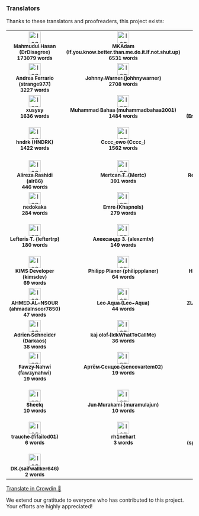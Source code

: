### Translators

Thanks to these translators and proofreaders, this project exists:

<!-- CROWDIN-CONTRIBUTORS-START -->
<table>
  <tbody>
    <tr>
      <td align="center" valign="top">
        <a href="https://crowdin.com/profile/DrDisagree"><img alt="logo" style="width: 32px" src="https://crowdin-static.cf-downloads.crowdin.com/avatar/15662867/medium/2fbc959773c482a4d406cebbb42d9151.png" />
          <br />
          <sub><b>Mahmudul Hasan (DrDisagree)</b></sub></a>
        <br />
        <sub><b>173079 words</b></sub>
      </td>
      <td align="center" valign="top">
        <a href="https://crowdin.com/profile/If.you.know.better.than.me.do.it.If.not.shut.up"><img alt="logo" style="width: 32px" src="https://crowdin-static.cf-downloads.crowdin.com/avatar/13525964/medium/22265802c0ad24a0a71f1abfc4776771.jpg" />
          <br />
          <sub><b>MKAdam (If.you.know.better.than.me.do.it.If.not.shut.up)</b></sub></a>
        <br />
        <sub><b>6531 words</b></sub>
      </td>
      <td align="center" valign="top">
        <a href="https://crowdin.com/profile/igormiguell"><img alt="logo" style="width: 32px" src="https://crowdin-static.cf-downloads.crowdin.com/avatar/15817659/medium/fc284cc203d362e11d2fbb67fc0aa7f0.jpg" />
          <br />
          <sub><b>igormiguell</b></sub></a>
        <br />
        <sub><b>4684 words</b></sub>
      </td>
      <td align="center" valign="top">
        <a href="https://crowdin.com/profile/gyah4"><img alt="logo" style="width: 32px" src="https://crowdin-static.cf-downloads.crowdin.com/avatar/16087198/medium/00dc1723a463123bdd30b2e296a2cf66.jpg" />
          <br />
          <sub><b>Zhang chunyu (gyah4)</b></sub></a>
        <br />
        <sub><b>4498 words</b></sub>
      </td>
      <td align="center" valign="top">
        <a href="https://crowdin.com/profile/Kefir2105"><img alt="logo" style="width: 32px" src="https://crowdin-static.cf-downloads.crowdin.com/avatar/15369168/medium/bf77b4c46656858dee10b163d940c4c6.jpeg" />
          <br />
          <sub><b>Kefir (Kefir2105)</b></sub></a>
        <br />
        <sub><b>3936 words</b></sub>
      </td>
      <td align="center" valign="top">
        <a href="https://crowdin.com/profile/mikropsoft"><img alt="logo" style="width: 32px" src="https://crowdin-static.cf-downloads.crowdin.com/avatar/15972315/medium/5744712b0e535e09097f439fc31ac804.jpg" />
          <br />
          <sub><b>𝗛𝗼𝗹𝗶 (mikropsoft)</b></sub></a>
        <br />
        <sub><b>6867 words</b></sub>
      </td>
    </tr>
    <tr>
      <td align="center" valign="top">
        <a href="https://crowdin.com/profile/strange977"><img alt="logo" style="width: 32px" src="https://crowdin-static.cf-downloads.crowdin.com/avatar/12483545/medium/d7a65be2b31ae56a243c1a5da6740b9d.jpg" />
          <br />
          <sub><b>Andrea Ferrario (strange977)</b></sub></a>
        <br />
        <sub><b>3227 words</b></sub>
      </td>
      <td align="center" valign="top">
        <a href="https://crowdin.com/profile/johhnywarner"><img alt="logo" style="width: 32px" src="https://crowdin-static.cf-downloads.crowdin.com/avatar/13625233/medium/92cf188dd38d6afd7c1f9ba412f4d290.png" />
          <br />
          <sub><b>Johnny Warner (johhnywarner)</b></sub></a>
        <br />
        <sub><b>2708 words</b></sub>
      </td>
      <td align="center" valign="top">
        <a href="https://crowdin.com/profile/AioiLight"><img alt="logo" style="width: 32px" src="https://crowdin-static.cf-downloads.crowdin.com/avatar/13172949/medium/1e966b1bc958a68e70686bf4b844b39d.jpg" />
          <br />
          <sub><b>AioiLight</b></sub></a>
        <br />
        <sub><b>2705 words</b></sub>
      </td>
      <td align="center" valign="top">
        <a href="https://crowdin.com/profile/tofmicro"><img alt="logo" style="width: 32px" src="https://crowdin-static.cf-downloads.crowdin.com/avatar/13754921/medium/d9b8c21c5621be7dfdb31011133719bc_default.png" />
          <br />
          <sub><b>tofmicro</b></sub></a>
        <br />
        <sub><b>2096 words</b></sub>
      </td>
      <td align="center" valign="top">
        <a href="https://crowdin.com/profile/bdOtopsy"><img alt="logo" style="width: 32px" src="https://crowdin-static.cf-downloads.crowdin.com/avatar/16158366/medium/516fd28d1648bd7e8b047daeade8a998_default.png" />
          <br />
          <sub><b>bdOtopsy</b></sub></a>
        <br />
        <sub><b>2007 words</b></sub>
      </td>
      <td align="center" valign="top">
        <a href="https://crowdin.com/profile/AlejandroMoc"><img alt="logo" style="width: 32px" src="https://crowdin-static.cf-downloads.crowdin.com/avatar/15175038/medium/d8ddd9948d0a952bff7713e558dcc152.png" />
          <br />
          <sub><b>Alejandro Moctezuma (AlejandroMoc)</b></sub></a>
        <br />
        <sub><b>2003 words</b></sub>
      </td>
    </tr>
    <tr>
      <td align="center" valign="top">
        <a href="https://crowdin.com/profile/xusysy"><img alt="logo" style="width: 32px" src="https://crowdin-static.cf-downloads.crowdin.com/avatar/15087621/medium/4cbe1ed90f8ecff992251d3f114a6182.jpg" />
          <br />
          <sub><b>xusysy</b></sub></a>
        <br />
        <sub><b>1636 words</b></sub>
      </td>
      <td align="center" valign="top">
        <a href="https://crowdin.com/profile/muhammadbahaa2001"><img alt="logo" style="width: 32px" src="https://crowdin-static.cf-downloads.crowdin.com/avatar/15231004/medium/1f277872da157dce11a9a6d1fc9120b6.png" />
          <br />
          <sub><b>Muhammad Bahaa (muhammadbahaa2001)</b></sub></a>
        <br />
        <sub><b>1484 words</b></sub>
      </td>
      <td align="center" valign="top">
        <a href="https://crowdin.com/profile/Error504TimeOut"><img alt="logo" style="width: 32px" src="https://crowdin-static.cf-downloads.crowdin.com/avatar/16061932/medium/fddd82eea43bdc947e7b84618c537c3c.png" />
          <br />
          <sub><b>Jarne Förster (Error504TimeOut)</b></sub></a>
        <br />
        <sub><b>1213 words</b></sub>
      </td>
      <td align="center" valign="top">
        <a href="https://crowdin.com/profile/ken-der-guru"><img alt="logo" style="width: 32px" src="https://crowdin-static.cf-downloads.crowdin.com/avatar/16203020/medium/2a1189c98475b187eb2440c6124999bc.png" />
          <br />
          <sub><b>ken-der-guru</b></sub></a>
        <br />
        <sub><b>1200 words</b></sub>
      </td>
      <td align="center" valign="top">
        <a href="https://crowdin.com/profile/steve.burnside"><img alt="logo" style="width: 32px" src="https://crowdin-static.cf-downloads.crowdin.com/avatar/15259762/medium/f9fc951b8eb4db7aec4e1e5a9c1c3b01.jpeg" />
          <br />
          <sub><b>Danilo Belmonte (steve.burnside)</b></sub></a>
        <br />
        <sub><b>1091 words</b></sub>
      </td>
      <td align="center" valign="top">
        <a href="https://crowdin.com/profile/sorocean.igor"><img alt="logo" style="width: 32px" src="https://crowdin-static.cf-downloads.crowdin.com/avatar/28009/medium/0c4f0cb33fadd1a85f084fedef3655b0_default.png" />
          <br />
          <sub><b>Igor Sorocean (sorocean.igor)</b></sub></a>
        <br />
        <sub><b>1024 words</b></sub>
      </td>
    </tr>
    <tr>
      <td align="center" valign="top">
        <a href="https://crowdin.com/profile/HNDRK"><img alt="logo" style="width: 32px" src="https://crowdin-static.cf-downloads.crowdin.com/avatar/14511234/medium/62b6c9754a8969cc189b934e3a283084.jpg" />
          <br />
          <sub><b>hndrk (HNDRK)</b></sub></a>
        <br />
        <sub><b>1422 words</b></sub>
      </td>
      <td align="center" valign="top">
        <a href="https://crowdin.com/profile/Cccc_"><img alt="logo" style="width: 32px" src="https://crowdin-static.cf-downloads.crowdin.com/avatar/14589232/medium/cc59e13f7da4c4db7bde651a92f98805.png" />
          <br />
          <sub><b>Cccc_owo (Cccc_)</b></sub></a>
        <br />
        <sub><b>1562 words</b></sub>
      </td>
      <td align="center" valign="top">
        <a href="https://crowdin.com/profile/VistHJ"><img alt="logo" style="width: 32px" src="https://crowdin-static.cf-downloads.crowdin.com/avatar/15685383/medium/4cff5d86dc99789f0a9a2ced7e8adc67.jpeg" />
          <br />
          <sub><b>VistHJ</b></sub></a>
        <br />
        <sub><b>935 words</b></sub>
      </td>
      <td align="center" valign="top">
        <a href="https://crowdin.com/profile/justcontributor"><img alt="logo" style="width: 32px" src="https://crowdin-static.cf-downloads.crowdin.com/avatar/13442389/medium/a6e71d4e535abf3b6d5c954658a93c70.jpg" />
          <br />
          <sub><b>그냥기여자 (justcontributor)</b></sub></a>
        <br />
        <sub><b>673 words</b></sub>
      </td>
      <td align="center" valign="top">
        <a href="https://crowdin.com/profile/SK00RUPA"><img alt="logo" style="width: 32px" src="https://crowdin-static.cf-downloads.crowdin.com/avatar/14163297/medium/6e541cca36cf6842c19ca2f078d7171e.png" />
          <br />
          <sub><b>SK00RUPA</b></sub></a>
        <br />
        <sub><b>596 words</b></sub>
      </td>
      <td align="center" valign="top">
        <a href="https://crowdin.com/profile/edixonmiguelg"><img alt="logo" style="width: 32px" src="https://crowdin-static.cf-downloads.crowdin.com/avatar/15731475/medium/d8fb6026740016e03ea30a8934575a0b.jpg" />
          <br />
          <sub><b>Edixon Gómez (edixonmiguelg)</b></sub></a>
        <br />
        <sub><b>479 words</b></sub>
      </td>
    </tr>
    <tr>
      <td align="center" valign="top">
        <a href="https://crowdin.com/profile/alr86"><img alt="logo" style="width: 32px" src="https://crowdin-static.cf-downloads.crowdin.com/avatar/14666020/medium/1b57fe408dfcf656ae507ac1ae533094.png" />
          <br />
          <sub><b>Alireza Rashidi (alr86)</b></sub></a>
        <br />
        <sub><b>446 words</b></sub>
      </td>
      <td align="center" valign="top">
        <a href="https://crowdin.com/profile/Mertc"><img alt="logo" style="width: 32px" src="https://crowdin-static.cf-downloads.crowdin.com/avatar/14646194/medium/836230e09a2177e82d24e4387652d360_default.png" />
          <br />
          <sub><b>Mertcan T. (Mertc)</b></sub></a>
        <br />
        <sub><b>391 words</b></sub>
      </td>
      <td align="center" valign="top">
        <a href="https://crowdin.com/profile/ot_inc"><img alt="logo" style="width: 32px" src="https://crowdin-static.cf-downloads.crowdin.com/avatar/12457707/medium/32e968375042b7e2532c2e5f24ed83b8.jpg" />
          <br />
          <sub><b>Re*Index.(ot_inc) (ot_inc)</b></sub></a>
        <br />
        <sub><b>389 words</b></sub>
      </td>
      <td align="center" valign="top">
        <a href="https://crowdin.com/profile/45EMC521"><img alt="logo" style="width: 32px" src="https://crowdin-static.cf-downloads.crowdin.com/avatar/12727161/medium/7d4a2ec3403a0572bfc66b22fd93974b.png" />
          <br />
          <sub><b>EMC521 (45EMC521)</b></sub></a>
        <br />
        <sub><b>367 words</b></sub>
      </td>
      <td align="center" valign="top">
        <a href="https://crowdin.com/profile/Dityaren"><img alt="logo" style="width: 32px" src="https://crowdin-static.cf-downloads.crowdin.com/avatar/16779947/medium/ca34ae12442f77241af3b7368e701a20.jpeg" />
          <br />
          <sub><b>Kinn (Dityaren)</b></sub></a>
        <br />
        <sub><b>310 words</b></sub>
      </td>
      <td align="center" valign="top">
        <a href="https://crowdin.com/profile/apawel.jankowski"><img alt="logo" style="width: 32px" src="https://crowdin-static.cf-downloads.crowdin.com/avatar/13681009/medium/a790b492c7f45a0ab2187e68e518dc25.jpg" />
          <br />
          <sub><b>Paweł Jankowski (apawel.jankowski)</b></sub></a>
        <br />
        <sub><b>306 words</b></sub>
      </td>
    </tr>
    <tr>
      <td align="center" valign="top">
        <a href="https://crowdin.com/profile/nedokaka"><img alt="logo" style="width: 32px" src="https://crowdin-static.cf-downloads.crowdin.com/avatar/16383126/medium/cf6c577378a5be63900273ab1cc27610.jpg" />
          <br />
          <sub><b>nedokaka</b></sub></a>
        <br />
        <sub><b>284 words</b></sub>
      </td>
      <td align="center" valign="top">
        <a href="https://crowdin.com/profile/Khapnols"><img alt="logo" style="width: 32px" src="https://crowdin-static.cf-downloads.crowdin.com/avatar/15202652/medium/a41af2275acb470fc5a4e62b5c74151d.jpeg" />
          <br />
          <sub><b>Emre (Khapnols)</b></sub></a>
        <br />
        <sub><b>279 words</b></sub>
      </td>
      <td align="center" valign="top">
        <a href="https://crowdin.com/profile/heydootdoot"><img alt="logo" style="width: 32px" src="https://crowdin-static.cf-downloads.crowdin.com/avatar/14654376/medium/d8919d8872126ed02d821dc20db63ced_default.png" />
          <br />
          <sub><b>heydootdoot</b></sub></a>
        <br />
        <sub><b>279 words</b></sub>
      </td>
      <td align="center" valign="top">
        <a href="https://crowdin.com/profile/drshoman"><img alt="logo" style="width: 32px" src="https://crowdin-static.cf-downloads.crowdin.com/avatar/16683741/medium/e37a7b85a8ea62a49da2039645565a04.jpeg" />
          <br />
          <sub><b>Islam Shoman (drshoman)</b></sub></a>
        <br />
        <sub><b>229 words</b></sub>
      </td>
      <td align="center" valign="top">
        <a href="https://crowdin.com/profile/regy"><img alt="logo" style="width: 32px" src="https://crowdin-static.cf-downloads.crowdin.com/avatar/14540830/medium/a178d891cb7df2abf46a25957cea0c1f.png" />
          <br />
          <sub><b>Reggyxt (regy)</b></sub></a>
        <br />
        <sub><b>209 words</b></sub>
      </td>
      <td align="center" valign="top">
        <a href="https://crowdin.com/profile/luckkmaxx"><img alt="logo" style="width: 32px" src="https://crowdin-static.cf-downloads.crowdin.com/avatar/29303/medium/e57e58b7cb6f02fdabd0e32864743208_default.png" />
          <br />
          <sub><b>Lukas Maximiliano (luckkmaxx)</b></sub></a>
        <br />
        <sub><b>204 words</b></sub>
      </td>
    </tr>
    <tr>
      <td align="center" valign="top">
        <a href="https://crowdin.com/profile/leftertrp"><img alt="logo" style="width: 32px" src="https://crowdin-static.cf-downloads.crowdin.com/avatar/15330686/medium/4230178a6a5663e2704f0822c60cb74c_default.png" />
          <br />
          <sub><b>Lefteris T. (leftertrp)</b></sub></a>
        <br />
        <sub><b>180 words</b></sub>
      </td>
      <td align="center" valign="top">
        <a href="https://crowdin.com/profile/alexzmtv"><img alt="logo" style="width: 32px" src="https://crowdin-static.cf-downloads.crowdin.com/avatar/16383444/medium/ea59e2fb964b59f7b62a5a125de57875.jpeg" />
          <br />
          <sub><b>Александр З. (alexzmtv)</b></sub></a>
        <br />
        <sub><b>149 words</b></sub>
      </td>
      <td align="center" valign="top">
        <a href="https://crowdin.com/profile/RiTn"><img alt="logo" style="width: 32px" src="https://crowdin-static.cf-downloads.crowdin.com/avatar/16843507/medium/df6df2cdea40fc1278652efee25116f9.png" />
          <br />
          <sub><b>Tonas Jones (RiTn)</b></sub></a>
        <br />
        <sub><b>110 words</b></sub>
      </td>
      <td align="center" valign="top">
        <a href="https://crowdin.com/profile/EtienneHB"><img alt="logo" style="width: 32px" src="https://crowdin-static.cf-downloads.crowdin.com/avatar/16490073/medium/88395e12d0c009c3c3db9a9f222bfaa8.png" />
          <br />
          <sub><b>John Burner (EtienneHB)</b></sub></a>
        <br />
        <sub><b>106 words</b></sub>
      </td>
      <td align="center" valign="top">
        <a href="https://crowdin.com/profile/aleksey7ananko"><img alt="logo" style="width: 32px" src="https://crowdin-static.cf-downloads.crowdin.com/avatar/13220123/medium/238ee42977dc2d6a4e5ca2d23e42385c.jpg" />
          <br />
          <sub><b>Alex Ananko (aleksey7ananko)</b></sub></a>
        <br />
        <sub><b>102 words</b></sub>
      </td>
      <td align="center" valign="top">
        <a href="https://crowdin.com/profile/muhammetalitasdemir2"><img alt="logo" style="width: 32px" src="https://crowdin-static.cf-downloads.crowdin.com/avatar/16628693/medium/dc0d34dc30aba4b477b379b8b827f761.jpeg" />
          <br />
          <sub><b>ByAizen (muhammetalitasdemir2)</b></sub></a>
        <br />
        <sub><b>82 words</b></sub>
      </td>
    </tr>
    <tr>
      <td align="center" valign="top">
        <a href="https://crowdin.com/profile/kimsdev"><img alt="logo" style="width: 32px" src="https://crowdin-static.cf-downloads.crowdin.com/avatar/16607349/medium/8f84010a04856c834db0e3e83035c642.png" />
          <br />
          <sub><b>KIMS Developer (kimsdev)</b></sub></a>
        <br />
        <sub><b>69 words</b></sub>
      </td>
      <td align="center" valign="top">
        <a href="https://crowdin.com/profile/philippplaner"><img alt="logo" style="width: 32px" src="https://crowdin-static.cf-downloads.crowdin.com/avatar/12511660/medium/b69b0c500a8036d76e0924589bc86974_default.png" />
          <br />
          <sub><b>Philipp Planer (philippplaner)</b></sub></a>
        <br />
        <sub><b>64 words</b></sub>
      </td>
      <td align="center" valign="top">
        <a href="https://crowdin.com/profile/HighMode"><img alt="logo" style="width: 32px" src="https://crowdin-static.cf-downloads.crowdin.com/avatar/16543453/medium/92d0138a5aa4274ded847f532dba5e2c.png" />
          <br />
          <sub><b>High detail Mode (HighMode)</b></sub></a>
        <br />
        <sub><b>63 words</b></sub>
      </td>
      <td align="center" valign="top">
        <a href="https://crowdin.com/profile/IamNoRobot"><img alt="logo" style="width: 32px" src="https://crowdin-static.cf-downloads.crowdin.com/avatar/16082904/medium/5d8975e45487faf98506937f8d27dafc.png" />
          <br />
          <sub><b>IamNoRobot</b></sub></a>
        <br />
        <sub><b>56 words</b></sub>
      </td>
      <td align="center" valign="top">
        <a href="https://crowdin.com/profile/MathewPP"><img alt="logo" style="width: 32px" src="https://crowdin-static.cf-downloads.crowdin.com/avatar/16208586/medium/331ec960c7659ccacc06ba05cbbea636_default.png" />
          <br />
          <sub><b>MathewPP</b></sub></a>
        <br />
        <sub><b>54 words</b></sub>
      </td>
      <td align="center" valign="top">
        <a href="https://crowdin.com/profile/HoleHolo"><img alt="logo" style="width: 32px" src="https://crowdin-static.cf-downloads.crowdin.com/avatar/14737398/medium/7d120eb168560837ca53bd0f189be716.png" />
          <br />
          <sub><b>HoleHolo</b></sub></a>
        <br />
        <sub><b>54 words</b></sub>
      </td>
    </tr>
    <tr>
      <td align="center" valign="top">
        <a href="https://crowdin.com/profile/ahmadalnsoor7850"><img alt="logo" style="width: 32px" src="https://crowdin-static.cf-downloads.crowdin.com/avatar/16892011/medium/20d01e79d829836e455d809762fa00ca.png" />
          <br />
          <sub><b>AHMED AL-NSOUR (ahmadalnsoor7850)</b></sub></a>
        <br />
        <sub><b>47 words</b></sub>
      </td>
      <td align="center" valign="top">
        <a href="https://crowdin.com/profile/Leo-Aqua"><img alt="logo" style="width: 32px" src="https://crowdin-static.cf-downloads.crowdin.com/avatar/16635815/medium/ba9b7de3145675371c0ce4418e446753.png" />
          <br />
          <sub><b>Leo Aqua (Leo-Aqua)</b></sub></a>
        <br />
        <sub><b>44 words</b></sub>
      </td>
      <td align="center" valign="top">
        <a href="https://crowdin.com/profile/ZL114514"><img alt="logo" style="width: 32px" src="https://crowdin-static.cf-downloads.crowdin.com/avatar/16785665/medium/6c41d437d9773cd314746482bf775d45.png" />
          <br />
          <sub><b>ZL OY (ZL114514)</b></sub></a>
        <br />
        <sub><b>43 words</b></sub>
      </td>
      <td align="center" valign="top">
        <a href="https://crowdin.com/profile/xtreshadow"><img alt="logo" style="width: 32px" src="https://crowdin-static.cf-downloads.crowdin.com/avatar/16195506/medium/670a89e453d18652a58cc2577d5d6d9f.jpeg" />
          <br />
          <sub><b>Alan Renteria (xtreshadow)</b></sub></a>
        <br />
        <sub><b>43 words</b></sub>
      </td>
      <td align="center" valign="top">
        <a href="https://crowdin.com/profile/erorn"><img alt="logo" style="width: 32px" src="https://crowdin-static.cf-downloads.crowdin.com/avatar/16651379/medium/436f52f1868919e15229e30e820a40de_default.png" />
          <br />
          <sub><b>erorn</b></sub></a>
        <br />
        <sub><b>42 words</b></sub>
      </td>
      <td align="center" valign="top">
        <a href="https://crowdin.com/profile/user99"><img alt="logo" style="width: 32px" src="https://crowdin-static.cf-downloads.crowdin.com/avatar/14914643/medium/49fd62344c8aaf711202fc5617a117fa.png" />
          <br />
          <sub><b>yn (user99)</b></sub></a>
        <br />
        <sub><b>40 words</b></sub>
      </td>
    </tr>
    <tr>
      <td align="center" valign="top">
        <a href="https://crowdin.com/profile/Darkaos"><img alt="logo" style="width: 32px" src="https://crowdin-static.cf-downloads.crowdin.com/avatar/16131572/medium/01f3f729328a1749b987df6b38e9dfdb.png" />
          <br />
          <sub><b>Adrien Schneider (Darkaos)</b></sub></a>
        <br />
        <sub><b>38 words</b></sub>
      </td>
      <td align="center" valign="top">
        <a href="https://crowdin.com/profile/IdkWhatToCallMe"><img alt="logo" style="width: 32px" src="https://crowdin-static.cf-downloads.crowdin.com/avatar/15739169/medium/8303db6b06de9f9395eb22b6975c0837.jpg" />
          <br />
          <sub><b>kaj olof (IdkWhatToCallMe)</b></sub></a>
        <br />
        <sub><b>36 words</b></sub>
      </td>
      <td align="center" valign="top">
        <a href="https://crowdin.com/profile/Damplex"><img alt="logo" style="width: 32px" src="https://crowdin-static.cf-downloads.crowdin.com/avatar/16621359/medium/2ad40d864e77090505b7f6b90c8228c6.png" />
          <br />
          <sub><b>Damian Popa (Damplex)</b></sub></a>
        <br />
        <sub><b>32 words</b></sub>
      </td>
      <td align="center" valign="top">
        <a href="https://crowdin.com/profile/elisenlebkuch"><img alt="logo" style="width: 32px" src="https://crowdin-static.cf-downloads.crowdin.com/avatar/16148886/medium/c529877214834e92539e152289f2d2c2.png" />
          <br />
          <sub><b>elisenlebkuch</b></sub></a>
        <br />
        <sub><b>27 words</b></sub>
      </td>
      <td align="center" valign="top">
        <a href="https://crowdin.com/profile/Mr.foxx"><img alt="logo" style="width: 32px" src="https://crowdin-static.cf-downloads.crowdin.com/avatar/16858087/medium/039db055f3bef014d8f3f4fd534aca92.jpeg" />
          <br />
          <sub><b>Imre Ferenczi (flylo) (Mr.foxx)</b></sub></a>
        <br />
        <sub><b>25 words</b></sub>
      </td>
      <td align="center" valign="top">
        <a href="https://crowdin.com/profile/ZianoGG"><img alt="logo" style="width: 32px" src="https://crowdin-static.cf-downloads.crowdin.com/avatar/14714144/medium/3ede6030b2e746f10637ddfe85d8cd85_default.png" />
          <br />
          <sub><b>ZianoGG</b></sub></a>
        <br />
        <sub><b>22 words</b></sub>
      </td>
    </tr>
    <tr>
      <td align="center" valign="top">
        <a href="https://crowdin.com/profile/fawzynahwi"><img alt="logo" style="width: 32px" src="https://crowdin-static.cf-downloads.crowdin.com/avatar/13685933/medium/b1b75115dd67faa6de54bce4eb60c903.jpg" />
          <br />
          <sub><b>Fawzy Nahwi (fawzynahwi)</b></sub></a>
        <br />
        <sub><b>19 words</b></sub>
      </td>
      <td align="center" valign="top">
        <a href="https://crowdin.com/profile/sencovartem02"><img alt="logo" style="width: 32px" src="https://crowdin-static.cf-downloads.crowdin.com/avatar/16594777/medium/d117bfe3aba3f81ef5346a6319bf5b63.jpeg" />
          <br />
          <sub><b>Артём Сенцов (sencovartem02)</b></sub></a>
        <br />
        <sub><b>19 words</b></sub>
      </td>
      <td align="center" valign="top">
        <a href="https://crowdin.com/profile/Oleg325"><img alt="logo" style="width: 32px" src="https://crowdin-static.cf-downloads.crowdin.com/avatar/15995017/medium/f50b57d0d216266b73b07ed4094f9ade.jpeg" />
          <br />
          <sub><b>Oleg3250 (Oleg325)</b></sub></a>
        <br />
        <sub><b>17 words</b></sub>
      </td>
      <td align="center" valign="top">
        <a href="https://crowdin.com/profile/hyhcrh"><img alt="logo" style="width: 32px" src="https://crowdin-static.cf-downloads.crowdin.com/avatar/16646473/medium/d42aee25d9831f04c349118f7b58a1e2.jpeg" />
          <br />
          <sub><b>hyhcrh</b></sub></a>
        <br />
        <sub><b>17 words</b></sub>
      </td>
      <td align="center" valign="top">
        <a href="https://crowdin.com/profile/rostislavkhrenenko"><img alt="logo" style="width: 32px" src="https://crowdin-static.cf-downloads.crowdin.com/avatar/13512798/medium/32a9e1b745c6af452223bdc017974dfc.jpg" />
          <br />
          <sub><b>Ростислав Хрененко (rostislavkhrenenko)</b></sub></a>
        <br />
        <sub><b>16 words</b></sub>
      </td>
      <td align="center" valign="top">
        <a href="https://crowdin.com/profile/wuasar42"><img alt="logo" style="width: 32px" src="https://crowdin-static.cf-downloads.crowdin.com/avatar/16164024/medium/a6fa89b0b1c3bfce5ff4aa1dbdf6bcb1.png" />
          <br />
          <sub><b>wuasar42</b></sub></a>
        <br />
        <sub><b>15 words</b></sub>
      </td>
    </tr>
    <tr>
      <td align="center" valign="top">
        <a href="https://crowdin.com/profile/Sheelq"><img alt="logo" style="width: 32px" src="https://crowdin-static.cf-downloads.crowdin.com/avatar/16169780/medium/906e3ee79204e307df3c6fdf9e3b582c.jpg" />
          <br />
          <sub><b>Sheelq</b></sub></a>
        <br />
        <sub><b>10 words</b></sub>
      </td>
      <td align="center" valign="top">
        <a href="https://crowdin.com/profile/muramulajun"><img alt="logo" style="width: 32px" src="https://crowdin-static.cf-downloads.crowdin.com/avatar/15362096/medium/c88f603224fb1177a0f4dc01c42aabd8.jpg" />
          <br />
          <sub><b>Jun Murakami (muramulajun)</b></sub></a>
        <br />
        <sub><b>10 words</b></sub>
      </td>
      <td align="center" valign="top">
        <a href="https://crowdin.com/profile/danneloyd"><img alt="logo" style="width: 32px" src="https://crowdin-static.cf-downloads.crowdin.com/avatar/16294636/medium/f1d885025f7b9aa7cfaceae1d75901b5.png" />
          <br />
          <sub><b>danneloyd</b></sub></a>
        <br />
        <sub><b>9 words</b></sub>
      </td>
      <td align="center" valign="top">
        <a href="https://crowdin.com/profile/berkanx"><img alt="logo" style="width: 32px" src="https://crowdin-static.cf-downloads.crowdin.com/avatar/14055496/medium/47e55f83755479074c9b9e5e100da689.png" />
          <br />
          <sub><b>berkanx</b></sub></a>
        <br />
        <sub><b>9 words</b></sub>
      </td>
      <td align="center" valign="top">
        <a href="https://crowdin.com/profile/alanpajak4"><img alt="logo" style="width: 32px" src="https://crowdin-static.cf-downloads.crowdin.com/avatar/16600931/medium/3359a72e9ade8f3e6c1494d36b5ae2d6.png" />
          <br />
          <sub><b>Alan Pająk (alanpajak4)</b></sub></a>
        <br />
        <sub><b>9 words</b></sub>
      </td>
      <td align="center" valign="top">
        <a href="https://crowdin.com/profile/reptalica20"><img alt="logo" style="width: 32px" src="https://crowdin-static.cf-downloads.crowdin.com/avatar/16474673/medium/1606e9967c50a84f77a51e885ec84230.png" />
          <br />
          <sub><b>Amoru Gg (reptalica20)</b></sub></a>
        <br />
        <sub><b>7 words</b></sub>
      </td>
    </tr>
    <tr>
      <td align="center" valign="top">
        <a href="https://crowdin.com/profile/fifailod01"><img alt="logo" style="width: 32px" src="https://crowdin-static.cf-downloads.crowdin.com/avatar/16801881/medium/6862b5d9f16cc29f6b8637788daf77e3.jpeg" />
          <br />
          <sub><b>trauche (fifailod01)</b></sub></a>
        <br />
        <sub><b>6 words</b></sub>
      </td>
      <td align="center" valign="top">
        <a href="https://crowdin.com/profile/rh1nehart"><img alt="logo" style="width: 32px" src="https://crowdin-static.cf-downloads.crowdin.com/avatar/16321420/medium/d8802e3420b4ec3361286930c19dff28_default.png" />
          <br />
          <sub><b>rh1nehart</b></sub></a>
        <br />
        <sub><b>3 words</b></sub>
      </td>
      <td align="center" valign="top">
        <a href="https://crowdin.com/profile/sparklyfrog2060"><img alt="logo" style="width: 32px" src="https://crowdin-static.cf-downloads.crowdin.com/avatar/16633325/medium/bf7d417e4faba661ca5d7a5f1795274c.png" />
          <br />
          <sub><b>Filip Ocytko (sparklyfrog2060)</b></sub></a>
        <br />
        <sub><b>3 words</b></sub>
      </td>
      <td align="center" valign="top">
        <a href="https://crowdin.com/profile/AxiK101"><img alt="logo" style="width: 32px" src="https://crowdin-static.cf-downloads.crowdin.com/avatar/13126402/medium/f76c180b115e55647743e7cbca3a1166.jpg" />
          <br />
          <sub><b>Αχι Κ. (AxiK101)</b></sub></a>
        <br />
        <sub><b>3 words</b></sub>
      </td>
      <td align="center" valign="top">
        <a href="https://crowdin.com/profile/sshattabi"><img alt="logo" style="width: 32px" src="https://crowdin-static.cf-downloads.crowdin.com/avatar/15570411/medium/8497b9ab941a4f1ca84daa6e603d75ba.jpeg" />
          <br />
          <sub><b>Rif Mane (sshattabi)</b></sub></a>
        <br />
        <sub><b>2 words</b></sub>
      </td>
      <td align="center" valign="top">
        <a href="https://crowdin.com/profile/houchan"><img alt="logo" style="width: 32px" src="https://crowdin-static.cf-downloads.crowdin.com/avatar/16637369/medium/07bb785683b587621d9659877255fd06_default.png" />
          <br />
          <sub><b>houchan</b></sub></a>
        <br />
        <sub><b>2 words</b></sub>
      </td>
    </tr>
    <tr>
      <td align="center" valign="top">
        <a href="https://crowdin.com/profile/saifwallker646"><img alt="logo" style="width: 32px" src="https://crowdin-static.cf-downloads.crowdin.com/avatar/16642393/medium/f90a643873ea5f51890d884b63816d4e.jpeg" />
          <br />
          <sub><b>DK (saifwallker646)</b></sub></a>
        <br />
        <sub><b>2 words</b></sub>
      </td>
    </tr>
  </tbody>
</table><a href="https://crowdin.com/project/iconify" target="_blank">Translate in Crowdin 🚀</a>
<!-- CROWDIN-CONTRIBUTORS-END -->

We extend our gratitude to everyone who has contributed to this project. Your efforts are highly
appreciated!
